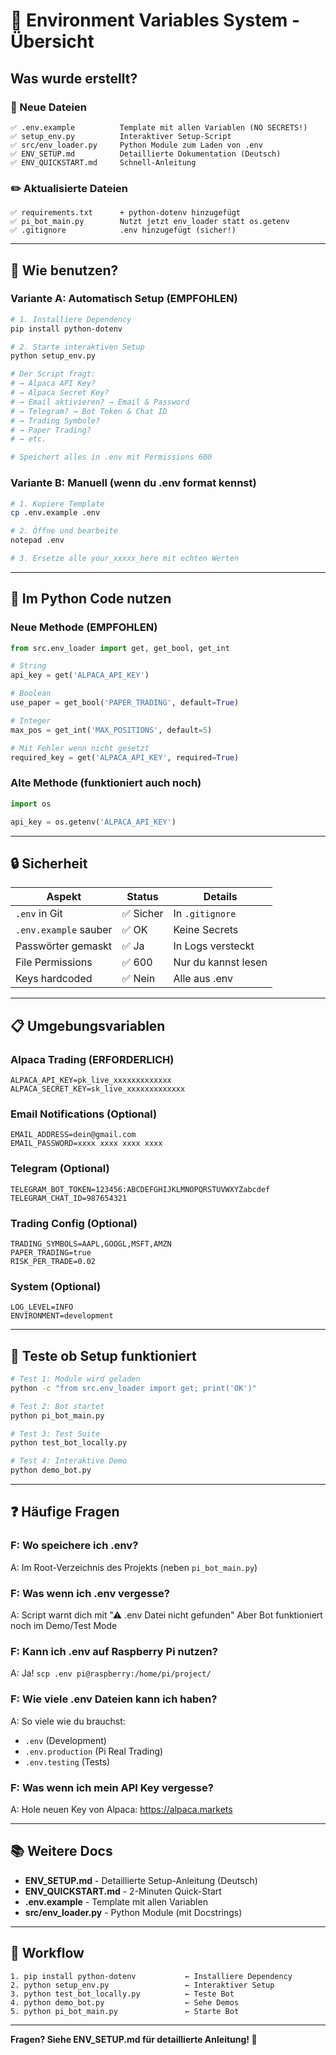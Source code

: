 # 🔐 Environment Variables System - Übersicht

## Was wurde erstellt?

### 📁 Neue Dateien

```
✅ .env.example          Template mit allen Variablen (NO SECRETS!)
✅ setup_env.py          Interaktiver Setup-Script
✅ src/env_loader.py     Python Module zum Laden von .env
✅ ENV_SETUP.md          Detaillierte Dokumentation (Deutsch)
✅ ENV_QUICKSTART.md     Schnell-Anleitung
```

### ✏️ Aktualisierte Dateien

```
✅ requirements.txt      + python-dotenv hinzugefügt
✅ pi_bot_main.py        Nutzt jetzt env_loader statt os.getenv
✅ .gitignore            .env hinzugefügt (sicher!)
```

---

## 🚀 Wie benutzen?

### Variante A: Automatisch Setup (EMPFOHLEN)

```bash
# 1. Installiere Dependency
pip install python-dotenv

# 2. Starte interaktiven Setup
python setup_env.py

# Der Script fragt:
# → Alpaca API Key?
# → Alpaca Secret Key?
# → Email aktivieren? → Email & Password
# → Telegram? → Bot Token & Chat ID
# → Trading Symbole?
# → Paper Trading?
# → etc.

# Speichert alles in .env mit Permissions 600
```

### Variante B: Manuell (wenn du .env format kennst)

```bash
# 1. Kopiere Template
cp .env.example .env

# 2. Öffne und bearbeite
notepad .env

# 3. Ersetze alle your_xxxxx_here mit echten Werten
```

---

## 📖 Im Python Code nutzen

### Neue Methode (EMPFOHLEN)

```python
from src.env_loader import get, get_bool, get_int

# String
api_key = get('ALPACA_API_KEY')

# Boolean
use_paper = get_bool('PAPER_TRADING', default=True)

# Integer
max_pos = get_int('MAX_POSITIONS', default=5)

# Mit Fehler wenn nicht gesetzt
required_key = get('ALPACA_API_KEY', required=True)
```

### Alte Methode (funktioniert auch noch)

```python
import os

api_key = os.getenv('ALPACA_API_KEY')
```

---

## 🔒 Sicherheit

| Aspekt | Status | Details |
|--------|--------|---------|
| `.env` in Git | ✅ Sicher | In `.gitignore` |
| `.env.example` sauber | ✅ OK | Keine Secrets |
| Passwörter gemaskt | ✅ Ja | In Logs versteckt |
| File Permissions | ✅ 600 | Nur du kannst lesen |
| Keys hardcoded | ✅ Nein | Alle aus .env |

---

## 📋 Umgebungsvariablen

### Alpaca Trading (ERFORDERLICH)

```
ALPACA_API_KEY=pk_live_xxxxxxxxxxxxx
ALPACA_SECRET_KEY=sk_live_xxxxxxxxxxxxx
```

### Email Notifications (Optional)

```
EMAIL_ADDRESS=dein@gmail.com
EMAIL_PASSWORD=xxxx xxxx xxxx xxxx
```

### Telegram (Optional)

```
TELEGRAM_BOT_TOKEN=123456:ABCDEFGHIJKLMNOPQRSTUVWXYZabcdef
TELEGRAM_CHAT_ID=987654321
```

### Trading Config (Optional)

```
TRADING_SYMBOLS=AAPL,GOOGL,MSFT,AMZN
PAPER_TRADING=true
RISK_PER_TRADE=0.02
```

### System (Optional)

```
LOG_LEVEL=INFO
ENVIRONMENT=development
```

---

## 🧪 Teste ob Setup funktioniert

```bash
# Test 1: Module wird geladen
python -c "from src.env_loader import get; print('OK')"

# Test 2: Bot startet
python pi_bot_main.py

# Test 3: Test Suite
python test_bot_locally.py

# Test 4: Interaktive Demo
python demo_bot.py
```

---

## ❓ Häufige Fragen

### F: Wo speichere ich .env?

A: Im Root-Verzeichnis des Projekts (neben `pi_bot_main.py`)

### F: Was wenn ich .env vergesse?

A: Script warnt dich mit "⚠ .env Datei nicht gefunden"
Aber Bot funktioniert noch im Demo/Test Mode

### F: Kann ich .env auf Raspberry Pi nutzen?

A: Ja! `scp .env pi@raspberry:/home/pi/project/`

### F: Wie viele .env Dateien kann ich haben?

A: So viele wie du brauchst:
- `.env` (Development)
- `.env.production` (Pi Real Trading)
- `.env.testing` (Tests)

### F: Was wenn ich mein API Key vergesse?

A: Hole neuen Key von Alpaca: https://alpaca.markets

---

## 📚 Weitere Docs

- **ENV_SETUP.md** - Detaillierte Setup-Anleitung (Deutsch)
- **ENV_QUICKSTART.md** - 2-Minuten Quick-Start
- **.env.example** - Template mit allen Variablen
- **src/env_loader.py** - Python Module (mit Docstrings)

---

## 🎯 Workflow

```
1. pip install python-dotenv           ← Installiere Dependency
2. python setup_env.py                 ← Interaktiver Setup
3. python test_bot_locally.py          ← Teste Bot
4. python demo_bot.py                  ← Sehe Demos
5. python pi_bot_main.py               ← Starte Bot
```

---

**Fragen? Siehe ENV_SETUP.md für detaillierte Anleitung! 📖**
